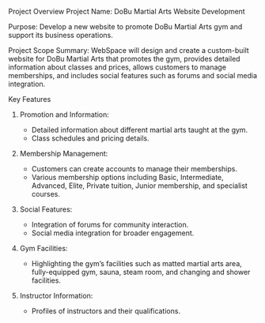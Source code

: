 Project Overview
Project Name: DoBu Martial Arts Website Development

Purpose: Develop a new website to promote DoBu Martial Arts gym and support its business operations.

Project Scope
Summary:
WebSpace will design and create a custom-built website for DoBu Martial Arts that promotes the gym, provides detailed information about classes and prices, allows customers to manage memberships, and includes social features such as forums and social media integration.

Key Features
1. Promotion and Information:
      * Detailed information about different martial arts taught at the gym.
      * Class schedules and pricing details.

2. Membership Management:
      * Customers can create accounts to manage their memberships.
      * Various membership options including Basic, Intermediate, Advanced, Elite, Private tuition, Junior membership, and specialist courses.

3. Social Features:
      * Integration of forums for community interaction.
      * Social media integration for broader engagement.

4. Gym Facilities:
      * Highlighting the gym’s facilities such as matted martial arts area, fully-equipped gym, sauna, steam room, and changing and shower facilities.

5. Instructor Information:
      * Profiles of instructors and their qualifications.
